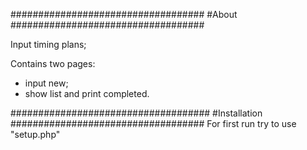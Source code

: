 ###################################
#About
###################################

Input timing plans;

Contains two pages: 
- input new;
- show list and print completed.

####################################
#Installation
###################################
For first run try to use "setup.php"


